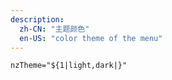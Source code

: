 ```yaml
---
description:
  zh-CN: "主题颜色"
  en-US: "color theme of the menu"
---
```


```html
nzTheme="${1|light,dark|}"
```
